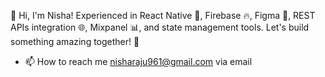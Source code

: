 👋 Hi, I'm Nisha! Experienced in React Native 📱, Firebase 🔥, Figma 🎨, REST APIs integration 🌐, Mixpanel 📊, and state management tools. Let's build something amazing together! 🚀
- 📫 How to reach me nisharaju961@gmail.com via email

<!---
NishaRaju0809/NishaRaju0809 is a ✨ special ✨ repository because its `README.md` (this file) appears on your GitHub profile.
You can click the Preview link to take a look at your changes.
--->
